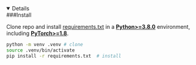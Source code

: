 <details open>
###Install

Clone repo and install [requirements.txt](https://github.com/ultralytics/yolov5/blob/master/requirements.txt) in a [**Python>=3.8.0**](https://www.python.org/) environment, including [**PyTorch>=1.8**](https://pytorch.org/get-started/locally/).

```bash
python -m venv .venv # clone
source .venv/bin/activate
pip install -r requirements.txt  # install
```

</details>
